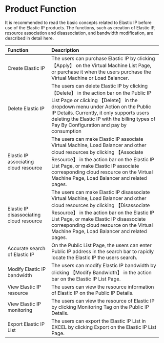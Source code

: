# Product Function

It is recommended to read the basic concepts related to Elastic IP before use of the Elastic IP products. The functions, such as creation of Elastic IP, resource association and disassociation, and bandwidth modification, are described in detail here.

| Function | Description |
| :- | :- |
| Create Elastic IP | The users can purchase Elastic IP by clicking 【Apply】 on the Virtual Machine List Page, or purchase it when the users purchase the Virtual Machine or Load Balancer.
| Delete Elastic IP | The users can delete Elastic IP by clicking 【Delete】 in the action bar on the Public IP List Page or clicking 【Delete】 in the dropdown menu under Action on the Public IP Details. Currently, it only supports users deleting the Elastic IP with the billing types of Pay By Configuration and pay by consumption |
| Elastic IP associating cloud resource | The users can make Elastic IP associate Virtual Machine, Load Balancer and other cloud resources by clicking 【Associate Resource】 in the action bar on the Elastic IP List Page, or make Elastic IP associate corresponding cloud resource on the Virtual Machine Page, Load Balancer and related pages.|
| Elastic IP disassociating cloud resource | The users can make Elastic IP disassociate Virtual Machine, Load Balancer and other cloud resources by clicking 【Disassociate Resource】 in the action bar on the Elastic IP List Page, or make Elastic IP disassociate corresponding cloud resource on the Virtual Machine Page, Load Balancer and related pages. |
| Accurate search of Elastic IP | On the Public List Page, the users can enter Public IP address in the search bar to rapidly locate the Elastic IP the users search. |
|Modify Elastic IP bandwidth| The users can modify Elastic IP bandwidth by clicking 【Modify Bandwidth】 in the action bar on the Elastic IP List Page. |
| View Elastic IP resource| The users can view the resource information of Elastic IP on the Public IP Details. |
| View Elastic IP monitoring | The users can view the resource of Elastic IP by clicking Monitoring Tag on the Public IP Details. |
|Export Elastic IP List |The users can export the Elastic IP List in EXCEL by clicking Export on the Elastic IP List Page.
